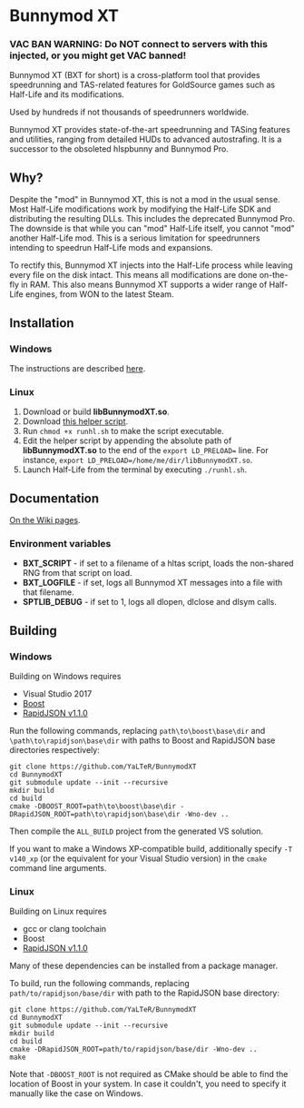 # Bunnymod XT

### VAC BAN WARNING: Do NOT connect to servers with this injected, or you might get VAC banned!

Bunnymod XT (BXT for short) is a cross-platform tool that provides speedrunning and TAS-related features for GoldSource games such as Half-Life and its modifications.

Used by hundreds if not thousands of speedrunners worldwide.

Bunnymod XT provides state-of-the-art speedrunning and TASing features and utilities, ranging from detailed HUDs to advanced autostrafing. It is a successor to the obsoleted hlspbunny and Bunnymod Pro.

## Why?

Despite the "mod" in Bunnymod XT, this is not a mod in the usual sense. Most Half-Life modifications work by modifying the Half-Life SDK and distributing the resulting DLLs. This includes the deprecated Bunnymod Pro. The downside is that while you can "mod" Half-Life itself, you cannot "mod" another Half-Life mod. This is a serious limitation for speedrunners intending to speedrun Half-Life mods and expansions.

To rectify this, Bunnymod XT injects into the Half-Life process while leaving every file on the disk intact. This means all modifications are done on-the-fly in RAM. This also means Bunnymod XT supports a wider range of Half-Life engines, from WON to the latest Steam.

## Installation

### Windows

The instructions are described [here](https://github.com/YaLTeR/BunnymodXT/wiki).

### Linux

1. Download or build **libBunnymodXT.so**.
2. Download [this helper script](https://gist.github.com/Matherunner/18b838236670df58ddc989d42a594eec).
3. Run `chmod +x runhl.sh` to make the script executable.
4. Edit the helper script by appending the absolute path of **libBunnymodXT.so** to the end of the `export LD_PRELOAD=` line. For instance, `export LD_PRELOAD=/home/me/dir/libBunnymodXT.so`.
5. Launch Half-Life from the terminal by executing `./runhl.sh`.

## Documentation

[On the Wiki pages](https://github.com/YaLTeR/BunnymodXT/wiki).

### Environment variables

- **BXT_SCRIPT** - if set to a filename of a hltas script, loads the non-shared RNG from that script on load.
- **BXT_LOGFILE** - if set, logs all Bunnymod XT messages into a file with that filename.
- **SPTLIB_DEBUG** - if set to 1, logs all dlopen, dlclose and dlsym calls.

## Building

### Windows

Building on Windows requires

- Visual Studio 2017
- [Boost](http://www.boost.org/)
- [RapidJSON v1.1.0](https://github.com/miloyip/rapidjson/releases/tag/v1.1.0)

Run the following commands, replacing `path\to\boost\base\dir` and `\path\to\rapidjson\base\dir` with paths to Boost and RapidJSON base directories respectively:

    git clone https://github.com/YaLTeR/BunnymodXT
    cd BunnymodXT
    git submodule update --init --recursive
    mkdir build
    cd build
    cmake -DBOOST_ROOT=path\to\boost\base\dir -DRapidJSON_ROOT=path\to\rapidjson\base\dir -Wno-dev ..

Then compile the `ALL_BUILD` project from the generated VS solution.

If you want to make a Windows XP-compatible build, additionally specify `-T v140_xp` (or the equivalent for your Visual Studio version) in the `cmake` command line arguments.

### Linux

Building on Linux requires

- gcc or clang toolchain
- Boost
- [RapidJSON v1.1.0](https://github.com/miloyip/rapidjson/releases/tag/v1.1.0)

Many of these dependencies can be installed from a package manager.

To build, run the following commands, replacing `path/to/rapidjson/base/dir` with path to the RapidJSON base directory:

    git clone https://github.com/YaLTeR/BunnymodXT
    cd BunnymodXT
    git submodule update --init --recursive
    mkdir build
    cd build
    cmake -DRapidJSON_ROOT=path/to/rapidjson/base/dir -Wno-dev ..
    make

Note that `-DBOOST_ROOT` is not required as CMake should be able to find the location of Boost in your system. In case it couldn't, you need to specify it manually like the case on Windows.
